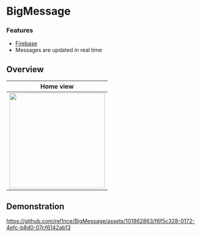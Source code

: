 # BigMessage
### Features
- [Firebase](https://firebase.google.com/)
- Messages are updated in real time

## Overview
| Home view |
|-----------|
|<img src="https://github.com/rel1nce/BigMessage/assets/101862863/74978714-a42d-4242-841d-d964eda75111" width="250">|
## Demonstration
https://github.com/rel1nce/BigMessage/assets/101862863/f6f5c328-0172-4efc-b8d0-07cf6142ab13

